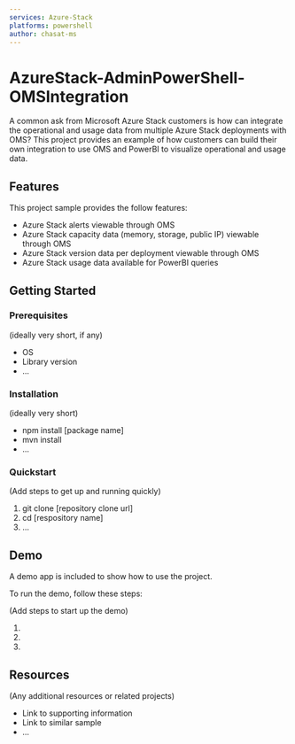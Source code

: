 ```yaml
---
services: Azure-Stack
platforms: powershell
author: chasat-ms
---
```


# AzureStack-AdminPowerShell-OMSIntegration

A common ask from Microsoft Azure Stack customers is how can integrate the operational and usage data from multiple Azure Stack deployments with OMS?  This project provides an example of how customers can build their own integration to use OMS and PowerBI to visualize operational and usage data.

## Features

This project sample provides the follow features:

* Azure Stack alerts viewable through OMS
* Azure Stack capacity data (memory, storage, public IP) viewable through OMS
* Azure Stack version data per deployment viewable through OMS
* Azure Stack usage data available for PowerBI queries

## Getting Started

### Prerequisites

(ideally very short, if any)

- OS
- Library version
- ...

### Installation

(ideally very short)

- npm install [package name]
- mvn install
- ...

### Quickstart
(Add steps to get up and running quickly)

1. git clone [repository clone url]
2. cd [respository name]
3. ...


## Demo

A demo app is included to show how to use the project.

To run the demo, follow these steps:

(Add steps to start up the demo)

1.
2.
3.

## Resources

(Any additional resources or related projects)

- Link to supporting information
- Link to similar sample
- ...
